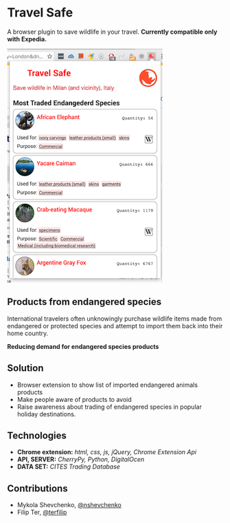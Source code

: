 # Travel Safe

A browser plugin to save wildlife in your travel.
**Currently compatible only with Expedia.**

![extension](/TravelSafeScreenShot.png?raw=true)

## Products from endangered species
International travelers often unknowingly purchase wildlife items made from endangered or protected species and attempt to import them back into their home country.

**Reducing demand for endangered species products**

## Solution 

- Browser extension to show list of imported endangered animals products
- Make people aware of products to avoid
- Raise awareness about trading of endangered species in popular holiday destinations.

## Technologies

- **Chrome extension:** *html, css, js, jQuery, Chrome Extension Api*
- **API, SERVER:** *CherryPy, Python, DigitalOcen*
- **DATA SET:** *CITES Trading Database*

## Contributions
- Mykola Shevchenko, [@nshevchenko](https://github.com/nshevchenko)
- Filip Ter, [@terfilip](https://github.com/terfilip)

